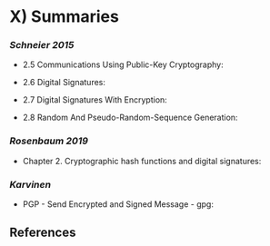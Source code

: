 # X) Summaries
### *Schneier 2015*

- 2.5 Communications Using Public-Key Cryptography:

- 2.6 Digital Signatures:

- 2.7 Digital Signatures With Encryption:

- 2.8 Random And Pseudo-Random-Sequence Generation:

### *Rosenbaum 2019*

- Chapter 2. Cryptographic hash functions and digital signatures:

### *Karvinen*

+  PGP - Send Encrypted and Signed Message - gpg: 


## References


